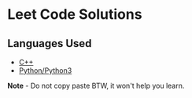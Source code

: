 # Leet Code Solutions

## Languages Used
- [C++](https://github.com/swatv3nub/leetcode-solutions/tree/Alpha/C%2B%2B)
- [Python/Python3](https://github.com/swatv3nub/leetcode-solutions/tree/Alpha/Python)

**Note** - Do not copy paste BTW, it won't help you learn.
